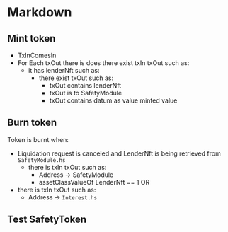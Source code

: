 # Markdown
## Mint token
- TxInComesIn
- For Each txOut there is does there exist txIn txOut such as:
  - it has lenderNft such as:
    - there exist txOut such as:
      - txOut contains lenderNft
      - txOut is to SafetyModule
      - txOut contains datum as value minted value

## Burn token
Token is burnt when:
- Liquidation request is canceled and LenderNft is being retrieved from `SafetyModule.hs`
  - there is txIn txOut such as:
    - Address -> SafetyModule
    - assetClassValueOf LenderNft == 1
OR
- there is txIn txOut such as:
  - Address -> `Interest.hs`

## Test SafetyToken
